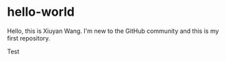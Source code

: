 # hello-world

Hello, this is Xiuyan Wang. I'm new to the GitHub community and this is my first repository.

Test
